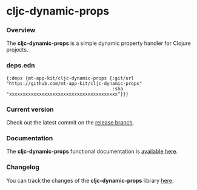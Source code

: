 
# cljc-dynamic-props

### Overview

The <strong>cljc-dynamic-props</strong> is a simple dynamic property handler for Clojure projects.

### deps.edn

```
{:deps {mt-app-kit/cljc-dynamic-props {:git/url "https://github.com/mt-app-kit/cljc-dynamic-props"
                                       :sha     "xxxxxxxxxxxxxxxxxxxxxxxxxxxxxxxxxxxxxxxx"}}}
```

### Current version

Check out the latest commit on the [release branch](https://github.com/mt-app-kit/cljc-dynamic-props/tree/release).

### Documentation

The <strong>cljc-dynamic-props</strong> functional documentation is [available here](https://mt-app-kit.github.io/cljc-dynamic-props).

### Changelog

You can track the changes of the <strong>cljc-dynamic-props</strong> library [here](CHANGES.md).
